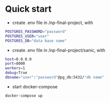 # Quick start
- create .env file in /np-final-project, with
```sh
POSTGRES_PASSWORD="password" 
POSTGRES_USER="user"
POSTGRES_DB="data base name"
```
- create .env file in /np-final-project/sanic, with
```sh
host=0.0.0.0
port=8000
workers=1
debug=True
dbname="user":"password"@pg_db:5432/"db name"
```
- start docker-compose
```sh
docker-compose up
```

